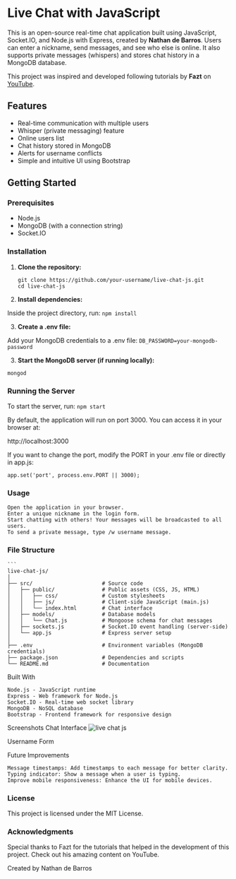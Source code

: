 # Live Chat with JavaScript

This is an open-source real-time chat application built using JavaScript, Socket.IO, and Node.js with Express, created by **Nathan de Barros**. Users can enter a nickname, send messages, and see who else is online. It also supports private messages (whispers) and stores chat history in a MongoDB database.

This project was inspired and developed following tutorials by **Fazt** on [YouTube](https://www.youtube.com/c/FaztTech).

## Features

- Real-time communication with multiple users
- Whisper (private messaging) feature
- Online users list
- Chat history stored in MongoDB
- Alerts for username conflicts
- Simple and intuitive UI using Bootstrap

## Getting Started

### Prerequisites

- Node.js
- MongoDB (with a connection string)
- Socket.IO

### Installation

1. **Clone the repository:**

   ```
   git clone https://github.com/your-username/live-chat-js.git
   cd live-chat-js
2. **Install dependencies:**

Inside the project directory, run:
`npm install`

3. **Create a .env file:**

Add your MongoDB credentials to a .env file:
`DB_PASSWORD=your-mongodb-password`

3. **Start the MongoDB server (if running locally):**

`mongod`


### Running the Server

To start the server, run:
`npm start`

By default, the application will run on port 3000. You can access it in your browser at:

http://localhost:3000

If you want to change the port, modify the PORT in your .env file or directly in app.js:


`app.set('port', process.env.PORT || 3000);`


### Usage

    Open the application in your browser.
    Enter a unique nickname in the login form.
    Start chatting with others! Your messages will be broadcasted to all users.
    To send a private message, type /w username message.

### File Structure

    ```
    live-chat-js/
    │
    ├── src/                      # Source code
    │   ├── public/               # Public assets (CSS, JS, HTML)
    │   │   ├── css/              # Custom stylesheets
    │   │   ├── js/               # Client-side JavaScript (main.js)
    │   │   └── index.html        # Chat interface
    │   ├── models/               # Database models
    │   │   └── Chat.js           # Mongoose schema for chat messages
    │   ├── sockets.js            # Socket.IO event handling (server-side)
    │   └── app.js                # Express server setup
    │
    ├── .env                      # Environment variables (MongoDB credentials)
    ├── package.json              # Dependencies and scripts
    └── README.md                 # Documentation

Built With

    Node.js - JavaScript runtime
    Express - Web framework for Node.js
    Socket.IO - Real-time web socket library
    MongoDB - NoSQL database
    Bootstrap - Frontend framework for responsive design

Screenshots
Chat Interface
![live chat js](screenshot/chat-js.jpg)

Username Form

Future Improvements

    Message timestamps: Add timestamps to each message for better clarity.
    Typing indicator: Show a message when a user is typing.
    Improve mobile responsiveness: Enhance the UI for mobile devices.


### License
This project is licensed under the MIT License.

### Acknowledgments
Special thanks to Fazt for the tutorials that helped in the development of this project. Check out his amazing content on YouTube.

Created by Nathan de Barros



